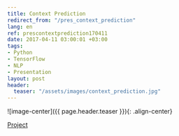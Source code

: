 ```yaml
---
title: Context Prediction
redirect_from: "/pres_context_prediction"
lang: en
ref: prescontextprediction170411
date: 2017-04-11 03:00:01 +03:00
tags:
- Python
- TensorFlow
- NLP
- Presentation
layout: post
header:
  teaser: "/assets/images/context_prediction.jpg"
---
```


![image-center]({{ page.header.teaser }}){: .align-center}

[Project](https://github.com/akarazeevprojects/ContextPrediction)

